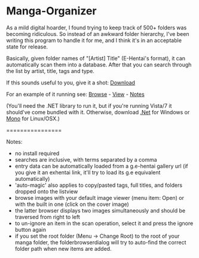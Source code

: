 Manga-Organizer
===============

As a mild digital hoarder, I found trying to keep track of 500+ folders was becoming ridiculous. So instead of an awkward folder hierarchy, I've been writing this program to handle it for me, and I think it's in an acceptable state for release.

Basically, given folder names of "[Artist] Title" (E-Hentai's format), it can automatically scan them into a database. After that you can search through the list by artist, title, tags and type. 

If this sounds useful to you, give it a shot: <a href="https://github.com/downloads/Nagru/Manga-Organizer/Manga%20Organizer.exe">Download</a>

For an example of it running see: <a href="https://raw.github.com/Nagru/Manga-Organizer/master/Prv_Browse.jpg" target="_blank">Browse</a> - <a href="https://raw.github.com/Nagru/Manga-Organizer/master/Prv_View.jpg" target="_blank">View</a> - <a href="https://raw.github.com/Nagru/Manga-Organizer/master/Prv_Notes.jpg" target="_blank">Notes</a>

(You'll need the .NET library to run it, but if you're running Vista/7 it should've come bundled with it. Otherwise, download <a href="https://www.microsoft.com/en-us/download/details.aspx?id=17851">.Net</a> for Windows or <a href="http://www.go-mono.com/mono-downloads/download.html">Mono</a> for Linux/OSX.)


================


Notes:
- no install required
- searches are inclusive, with terms separated by a comma
- entry data can be automatically loaded from a g.e-hentai gallery url
  (if you give it an exhentai link, it'll try to load its g.e equivalent automatically)
- 'auto-magic' also applies to copy/pasted tags, full titles, and folders dropped onto the listview
- browse images with your default image viewer (menu item: Open) or with the built in one (click on the cover image)
- the latter browser displays two images simultaneously and should be traversed from right to left
- to un-ignore an item in the scan operation, select it and press the ignore button again
- if you set the root folder (Menu -> Change Root) to the root of your manga folder, the folderbrowserdialog will try to auto-find the correct folder path when new items are added.